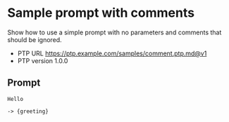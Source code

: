 # Sample prompt with comments

Show how to use a simple prompt with no parameters and comments that should be ignored.

-   PTP URL https://ptp.example.com/samples/comment.ptp.md@v1
-   PTP version 1.0.0

## Prompt

```text
Hello
```

<!-- With comment which should be removed + trimmed-->

`-> {greeting}`

<!--

## Commented Prompt

```text
Hello
```

`-> {greeting}`

-->

